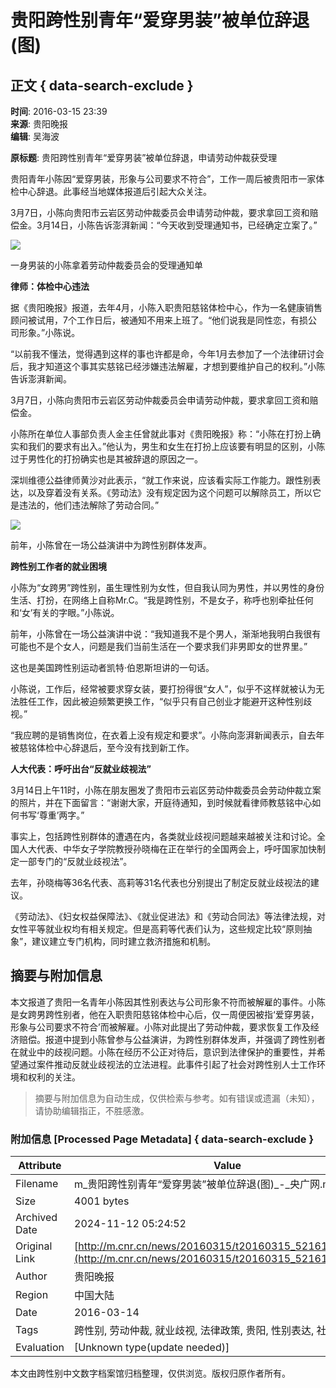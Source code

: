 # 贵阳跨性别青年“爱穿男装”被单位辞退(图)

## 正文 { data-search-exclude }


**时间**: 2016-03-15 23:39  
**来源**: 贵阳晚报  
**编辑**: 吴海波

**原标题**: 贵阳跨性别青年“爱穿男装”被单位辞退，申请劳动仲裁获受理

贵阳青年小陈因“爱穿男装，形象与公司要求不符合”，工作一周后被贵阳市一家体检中心辞退。此事经当地媒体报道后引起大众关注。

3月7日，小陈向贵阳市云岩区劳动仲裁委员会申请劳动仲裁，要求拿回工资和赔偿金。3月14日，小陈告诉澎湃新闻：“今天收到受理通知书，已经确定立案了。”

![](./W020160315859380913485.jpg)

一身男装的小陈拿着劳动仲裁委员会的受理通知单

**律师：体检中心违法**

据《贵阳晚报》报道，去年4月，小陈入职贵阳慈铭体检中心，作为一名健康销售顾问被试用，7个工作日后，被通知不用来上班了。“他们说我是同性恋，有损公司形象。”小陈说。

“以前我不懂法，觉得遇到这样的事也许都是命，今年1月去参加了一个法律研讨会后，我才知道这个事其实慈铭已经涉嫌违法解雇，才想到要维护自己的权利。”小陈告诉澎湃新闻。

3月7日，小陈向贵阳市云岩区劳动仲裁委员会申请劳动仲裁，要求拿回工资和赔偿金。

小陈所在单位人事部负责人金主任曾就此事对《贵阳晚报》称：“小陈在打扮上确实和我们的要求有出入。”他认为，男生和女生在打扮上应该要有明显的区别，小陈过于男性化的打扮确实也是其被辞退的原因之一。

深圳维德公益律师黄沙对此表示，“就工作来说，应该看实际工作能力。跟性别表达，以及穿着没有关系。《劳动法》没有规定因为这个问题可以解除员工，所以它是违法的，他们违法解除了劳动合同。”

![](./W020160315859381416213.jpg)

前年，小陈曾在一场公益演讲中为跨性别群体发声。

**跨性别工作者的就业困境**

小陈为“女跨男”跨性别，虽生理性别为女性，但自我认同为男性，并以男性的身份生活、打扮，在网络上自称Mr.C。“我是跨性别，不是女子，称呼也别牵扯任何和‘女’有关的字眼。”小陈说。

前年，小陈曾在一场公益演讲中说：“我知道我不是个男人，渐渐地我明白我很有可能也不是个女人，问题是我们当前生活在一个要求我们非男即女的世界里。”

这也是美国跨性别运动者凯特·伯恩斯坦讲的一句话。

小陈说，工作后，经常被要求穿女装，要打扮得很“女人”，似乎不这样就被认为无法胜任工作，因此被迫频繁更换工作，“似乎只有自己创业才能避开这种性别歧视。”

“我应聘的是销售岗位，在衣着上没有规定和要求”。小陈向澎湃新闻表示，自去年被慈铭体检中心辞退后，至今没有找到新工作。

**人大代表：呼吁出台“反就业歧视法”**

3月14日上午11时，小陈在朋友圈发了贵阳市云岩区劳动仲裁委员会劳动仲裁立案的照片，并在下面留言：“谢谢大家，开庭待通知，到时候就看律师教慈铭中心如何书写‘尊重’两字。”

事实上，包括跨性别群体的遭遇在内，各类就业歧视问题越来越被关注和讨论。全国人大代表、中华女子学院教授孙晓梅在正在举行的全国两会上，呼吁国家加快制定一部专门的“反就业歧视法”。

去年，孙晓梅等36名代表、高莉等31名代表也分别提出了制定反就业歧视法的建议。

《劳动法》、《妇女权益保障法》、《就业促进法》和《劳动合同法》等法律法规，对女性平等就业权均有相关规定。但是高莉等代表们认为，这些规定比较“原则抽象”，建议建立专门机构，同时建立救济措施和机制。

## 摘要与附加信息

<!-- tcd_abstract -->
本文报道了贵阳一名青年小陈因其性别表达与公司形象不符而被解雇的事件。小陈是女跨男跨性别者，他在入职贵阳慈铭体检中心后，仅一周便因被指‘爱穿男装，形象与公司要求不符合’而被解雇。小陈对此提出了劳动仲裁，要求恢复工作及经济赔偿。报道中提到小陈曾参与公益演讲，为跨性别群体发声，并强调了跨性别者在就业中的歧视问题。小陈在经历不公正对待后，意识到法律保护的重要性，并希望通过案件推动反就业歧视法的立法进程。此事件引起了社会对跨性别人士工作环境和权利的关注。
<!-- tcd_abstract_end -->

> 摘要与附加信息为自动生成，仅供检索与参考。如有错误或遗漏（未知），请协助编辑指正，不胜感激。

### 附加信息 [Processed Page Metadata] { data-search-exclude }

| Attribute       | Value                                  |
|-----------------|----------------------------------------|
| Filename        | m_贵阳跨性别青年“爱穿男装”被单位辞退(图)_-_央广网.md                             |
| Size            | 4001 bytes                           |
| Archived Date   | 2024-11-12 05:24:52                             |
| Original Link   | [http://m.cnr.cn/news/20160315/t20160315_521616271.html](http://m.cnr.cn/news/20160315/t20160315_521616271.html)                       |
| Author          | 贵阳晚报                               |
| Region          | 中国大陆                               |
| Date            | 2016-03-14                                 |
| Tags            | 跨性别, 劳动仲裁, 就业歧视, 法律政策, 贵阳, 性别表达, 社会环境                                 |
| Evaluation            | [Unknown type(update needed)]                                 |
<!-- tcd_table_end -->

本文由跨性别中文数字档案馆归档整理，仅供浏览。版权归原作者所有。
